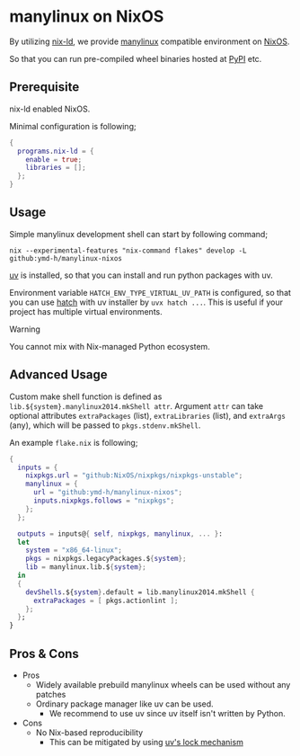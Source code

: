 # manylinux on NixOS

By utilizing [nix-ld](https://github.com/nix-community/nix-ld),
we provide [manylinux](https://github.com/pypa/manylinux) compatible environment
on [NixOS](https://nixos.org/).


So that you can run pre-compiled wheel binaries hosted at [PyPI](https://pypi.org/) etc.


## Prerequisite

nix-ld enabled NixOS.

Minimal configuration is following;


```nix
{
  programs.nix-ld = {
    enable = true;
    libraries = [];
  };
}
```


## Usage

Simple manylinux development shell can start by following command;

```shell
nix --experimental-features "nix-command flakes" develop -L github:ymd-h/manylinux-nixos
```

[uv](https://docs.astral.sh/uv/) is installed,
so that you can install and run python packages with uv.


Environment variable `HATCH_ENV_TYPE_VIRTUAL_UV_PATH` is configured,
so that you can use [hatch](https://hatch.pypa.io/) with uv installer
by `uvx hatch ...`.
This is useful if your project has multiple virtual environments.


> [!WARNING]
> You cannot mix with Nix-managed Python ecosystem.



## Advanced Usage

Custom make shell function is defined as `lib.${system}.manylinux2014.mkShell attr`.
Argument `attr` can take optional attributes
`extraPackages` (list), `extraLibraries` (list), and `extraArgs` (any),
which will be passed to `pkgs.stdenv.mkShell`.

An example `flake.nix` is following;

```nix
{
  inputs = {
    nixpkgs.url = "github:NixOS/nixpkgs/nixpkgs-unstable";
    manylinux = {
      url = "github:ymd-h/manylinux-nixos";
      inputs.nixpkgs.follows = "nixpkgs";
    };
  };

  outputs = inputs@{ self, nixpkgs, manylinux, ... }:
  let
    system = "x86_64-linux";
    pkgs = nixpkgs.legacyPackages.${system};
    lib = manylinux.lib.${system};
  in
  {
    devShells.${system}.default = lib.manylinux2014.mkShell {
      extraPackages = [ pkgs.actionlint ];
    };
  };
}
```


## Pros & Cons


- Pros
  - Widely available prebuild manylinux wheels can be used without any patches
  - Ordinary package manager like uv can be used.
    - We recommend to use uv since uv itself isn't written by Python.
- Cons
  - No Nix-based reproducibility
    - This can be mitigated by using [uv's lock mechanism](https://docs.astral.sh/uv/concepts/projects/sync/)
